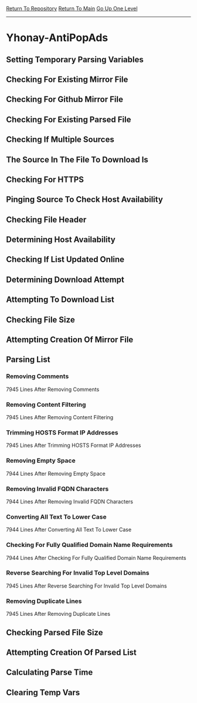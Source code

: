 [Return To Repository](https://github.com/deathbybandaid/piholeparser/)
[Return To Main](https://github.com/deathbybandaid/piholeparser/blob/master/RecentRunLogs/Mainlog.md)
[Go Up One Level](https://github.com/deathbybandaid/piholeparser/blob/master/RecentRunLogs/TopLevelScripts/30-Processing-External-Blacklists.md)
____________________________________
# Yhonay-AntiPopAds
## Setting Temporary Parsing Variables
## Checking For Existing Mirror File
## Checking For Github Mirror File
## Checking For Existing Parsed File
## Checking If Multiple Sources
## The Source In The File To Download Is
## Checking For HTTPS
## Pinging Source To Check Host Availability
## Checking File Header
## Determining Host Availability
## Checking If List Updated Online
## Determining Download Attempt
## Attempting To Download List
## Checking File Size
## Attempting Creation Of Mirror File
## Parsing List
### Removing Comments
7945 Lines After Removing Comments
### Removing Content Filtering
7945 Lines After Removing Content Filtering
### Trimming HOSTS Format IP Addresses
7945 Lines After Trimming HOSTS Format IP Addresses
### Removing Empty Space
7944 Lines After Removing Empty Space
### Removing Invalid FQDN Characters
7944 Lines After Removing Invalid FQDN Characters
### Converting All Text To Lower Case
7944 Lines After Converting All Text To Lower Case
### Checking For Fully Qualified Domain Name Requirements
7944 Lines After Checking For Fully Qualified Domain Name Requirements
### Reverse Searching For Invalid Top Level Domains
7945 Lines After Reverse Searching For Invalid Top Level Domains
### Removing Duplicate Lines
7945 Lines After Removing Duplicate Lines
## Checking Parsed File Size
## Attempting Creation Of Parsed List
## Calculating Parse Time
## Clearing Temp Vars
